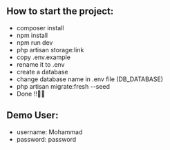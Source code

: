 ## How to start the project:

-   composer install
-   npm install
-   npm run dev
-   php artisan storage:link
-   copy .env.example
-   rename it to .env
-   create a database
-   change database name in .env file (DB_DATABASE)
-   php artisan migrate:fresh --seed
-   Done !!🤞🤞

## Demo User:

-   username: Mohammad
-   password: password
